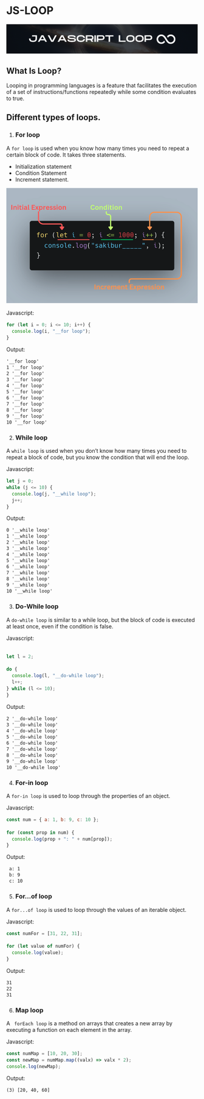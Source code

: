 # JS-LOOP

![Alt text](sae.png)

## What Is Loop?

Looping in programming languages is a feature that facilitates the execution of a set of instructions/functions repeatedly while some condition evaluates to true.

## Different types of loops.

1. ### For loop

A `for loop` is used when you know how many times you need to repeat a certain block of code. It takes three statements.

- Initialization statement
- Condition Statement
- Increment statement.

![Alt text](initialExpression.png)

Javascript:

```js
for (let i = 0; i <= 10; i++) {
  console.log(i, "__for loop");
}
```

Output:

```
'__for loop'
1 '__for loop'
2 '__for loop'
3 '__for loop'
4 '__for loop'
5 '__for loop'
6 '__for loop'
7 '__for loop'
8 '__for loop'
9 '__for loop'
10 '__for loop'

```

2. ### While loop

A `while loop` is used when you don’t know how many times you need to repeat a block of code, but you know the condition that will end the loop.

Javascript:

```js
let j = 0;
while (j <= 10) {
  console.log(j, "__while loop");
  j++;
}
```

Output:

```
0 '__while loop'
1 '__while loop'
2 '__while loop'
3 '__while loop'
4 '__while loop'
5 '__while loop'
6 '__while loop'
7 '__while loop'
8 '__while loop'
9 '__while loop'
10 '__while loop'

```

3. ### Do-While loop

A `do-while loop` is similar to a while loop, but the block of code is executed at least once, even if the condition is false.

Javascript:

```js

let l = 2;

do {
  console.log(l, "__do-while loop");
  l++;
} while (l <= 10);
}

```

Output:

```
2 '__do-while loop'
3 '__do-while loop'
4 '__do-while loop'
5 '__do-while loop'
6 '__do-while loop'
7 '__do-while loop'
8 '__do-while loop'
9 '__do-while loop'
10 '__do-while loop'

```

4. ### For-in loop

A `for-in loop` is used to loop through the properties of an object.

Javascript:

```js
const num = { a: 1, b: 9, c: 10 };

for (const prop in num) {
  console.log(prop + ": " + num[prop]);
}
```

Output:

```
 a: 1
 b: 9
 c: 10

```

5. ### For...of loop

A `for...of loop` is used to loop through the values of an iterable object.

Javascript:

```js
const numFor = [31, 22, 31];

for (let value of numFor) {
  console.log(value);
}
```

Output:

```
31
22
31

```

6. ### Map loop

A ` forEach loop` is a method on arrays that creates a new array by executing a function on each element in the array.

Javascript:

```js
const numMap = [10, 20, 30];
const newMap = numMap.map((valx) => valx * 2);
console.log(newMap);
```

Output:

```
(3) [20, 40, 60]

```
